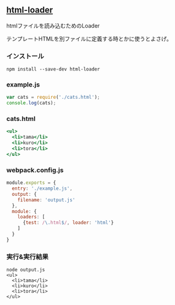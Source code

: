 ## [html-loader](https://github.com/webpack/html-loader)
htmlファイルを読み込むためのLoader

テンプレートHTMLを別ファイルに定義する時とかに使うとよさげ。

### インストール

```console
npm install --save-dev html-loader
```

### example.js

```javascript:example.js
var cats = require('./cats.html');
console.log(cats);
```

### cats.html

```html:cats.html
<ul>
  <li>tama</li>
  <li>kuro</li>
  <li>tora</li>
</ul>
```

### webpack.config.js

```javascript:webpack.config.js
module.exports = {
  entry: './example.js',
  output: {
    filename: 'output.js'
  },
  module: {
    loaders: [
      {test: /\.html$/, loader: 'html'}
    ]
  }
}
```

### 実行&実行結果

```console 
node output.js
<ul>
  <li>tama</li>
  <li>kuro</li>
  <li>tora</li>
</ul>
```
